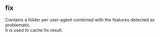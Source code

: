 ## fix

Contains a folder per user-agent combined with the features detected as problematic.  
It is used to cache fix result.
